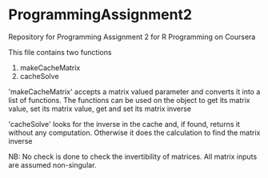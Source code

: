 # ProgrammingAssignment2
Repository for Programming Assignment 2 for R Programming on Coursera

This file contains two functions 

1. makeCacheMatrix
2. cacheSolve

'makeCacheMatrix' accepts a matrix valued parameter and converts it into a list of functions. 
The functions can be used on the object to get its matrix value, set its matrix value, get and set 
its matrix inverse

'cacheSolve' looks for the inverse in the cache and, if found, returns it without any computation.
Otherwise it does the calculation to find the matrix inverse

NB: No check is done to check the invertibility of matrices. All matrix inputs are assumed non-singular.
